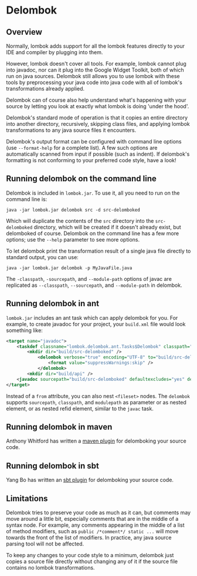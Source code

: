 # Delombok


## Overview


Normally, lombok adds support for all the lombok features directly to your IDE and compiler by plugging into them.


However, lombok doesn't cover all tools. 
For example, lombok cannot plug into javadoc, nor can it plug into the Google Widget Toolkit, both of which run on java sources. 
Delombok still allows you to use lombok with these tools by preprocessing your java code into java code with all of lombok's transformations already applied.


Delombok can of course also help understand what's happening with your source by letting you look at exactly what lombok is doing 'under the hood'.


Delombok's standard mode of operation is that it copies an entire directory into another directory, recursively, skipping class files, and applying lombok transformations to any java source files it encounters.


Delombok's output format can be configured with command line options (use `--format-help` for a complete list). 
A few such options are automatically scanned from input if possible (such as indent). 
If delombok's formatting is not conforming to your preferred code style, have a look!


## Running delombok on the command line


Delombok is included in `lombok.jar`. 
To use it, all you need to run on the command line is:


```shell
java -jar lombok.jar delombok src -d src-delomboked
```


Which will duplicate the contents of the `src` directory into the `src-delomboked` directory, which will be created if it doesn't already exist, but delomboked of course. 
Delombok on the command line has a few more options; use the `--help` parameter to see more options.


To let delombok print the transformation result of a single java file directly to standard output, you can use:


```shell
java -jar lombok.jar delombok -p MyJavaFile.java
```


The `-classpath`, `-sourcepath`, and `--module-path` options of javac are replicated as `--classpath`, `--sourcepath`, and `--module-path` in delombok.


## Running delombok in ant


`lombok.jar` includes an ant task which can apply delombok for you. 
For example, to create javadoc for your project, your `build.xml` file would look something like:


```xml
<target name="javadoc">
    <taskdef classname="lombok.delombok.ant.Tasks$Delombok" classpath="lib/lombok.jar" name="delombok" />
        <mkdir dir="build/src-delomboked" />
            <delombok verbose="true" encoding="UTF-8" to="build/src-delomboked" from="src">
                <format value="suppressWarnings:skip" />
            </delombok>
        <mkdir dir="build/api" />
    <javadoc sourcepath="build/src-delomboked" defaultexcludes="yes" destdir="build/api" />
</target>
```


Instead of a `from` attribute, you can also nest `<fileset>` nodes. 
The `delombok` supports `sourcepath`, `classpath`, and `modulepath` as parameter or as nested element, or as nested refid element, similar to the `javac` task.


## Running delombok in maven


Anthony Whitford has written a [maven plugin]() for delomboking your source code.


## Running delombok in sbt


Yang Bo has written an [sbt plugin]() for delomboking your source code.


## Limitations


Delombok tries to preserve your code as much as it can, but comments may move around a little bit, especially comments that are in the middle of a syntax node. 
For example, any comments appearing in the middle of a list of method modifiers, such as `public /*comment*/ static ...` will move towards the front of the list of modifiers. 
In practice, any java source parsing tool will not be affected.


To keep any changes to your code style to a minimum, delombok just copies a source file directly without changing any of it if the source file contains no lombok transformations.

